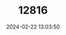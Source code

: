 ---
title: "12816"
category: "Marmosa tyleriana"
draft: false
date: 2024-02-22 13:03:50
languages:
  French: ["Opossum-souris des tépuis"]
  English: ["Tyler's Mouse Opossum"]
---